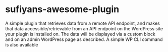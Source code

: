 # sufiyans-awesome-plugin
A simple plugin that retrieves data from a remote API endpoint, and makes that data accessible/retrievable from an API endpoint on the WordPress site your plugin is installed on. The data will be displayed via a custom block and on an admin WordPress page as described. A simple WP CLI command is also available
